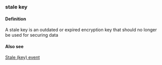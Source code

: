 ### stale key

<h4>Definition</h4><p>A stale key is an outdated or expired encryption key that should no longer be used for securing data</p><h4>Also see</h4><p><a href="stale-event">Stale (key) event</a></p>
